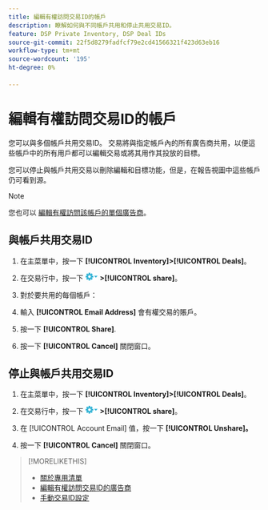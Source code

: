 ```yaml
---
title: 編輯有權訪問交易ID的帳戶
description: 瞭解如何與不同帳戶共用和停止共用交易ID。
feature: DSP Private Inventory, DSP Deal IDs
source-git-commit: 22f5d8279fadfcf79e2cd41566321f423d63eb16
workflow-type: tm+mt
source-wordcount: '195'
ht-degree: 0%

---
```


# 編輯有權訪問交易ID的帳戶

您可以與多個帳戶共用交易ID。 交易將與指定帳戶內的所有廣告商共用，以便這些帳戶中的所有用戶都可以編輯交易或將其用作其投放的目標。

您可以停止與帳戶共用交易以刪除編輯和目標功能，但是，在報告視圖中這些帳戶仍可看到源。

>[!NOTE]
>
> 您也可以 [編輯有權訪問該帳戶的單個廣告商](deal-id-edit-advertisers.md)。

## 與帳戶共用交易ID

1. 在主菜單中，按一下 **[!UICONTROL Inventory]>[!UICONTROL Deals]**。

1. 在交易行中，按一下 ![「選項」菜單](/help/dsp/assets/options-menu.png) **>[!UICONTROL share]**。

1. 對於要共用的每個帳戶：

1. 輸入 **[!UICONTROL Email Address]** 會有權交易的賬戶。

1. 按一下 **[!UICONTROL Share]**.

1. 按一下 **[!UICONTROL Cancel]** 關閉窗口。

## 停止與帳戶共用交易ID

1. 在主菜單中，按一下 **[!UICONTROL Inventory]>[!UICONTROL Deals]**。

1. 在交易行中，按一下 ![「選項」菜單](/help/dsp/assets/options-menu.png) **>[!UICONTROL share]**。

1. 在 [!UICONTROL Account Email] 值，按一下 **[!UICONTROL Unshare]。**

1. 按一下 **[!UICONTROL Cancel]** 關閉窗口。

>[!MORELIKETHIS]
>
>* [關於專用清單](private-inventory-about.md)
>* [編輯有權訪問交易ID的廣告商](/help/dsp/inventory/deal-id-edit-advertisers.md)
>* [手動交易ID設定](deal-id-settings.md)

